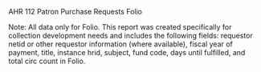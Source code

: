 AHR 112
Patron Purchase Requests Folio

Note: All data only for Folio.
This report was created specifically for collection development needs and includes the following fields: requestor netid or other requestor information (where available), fiscal year of payment, title, instance hrid, subject, fund code, days until fulfilled, and total circ count in Folio. 
